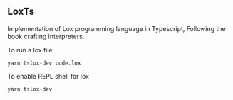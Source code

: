 ## LoxTs

Implementation of Lox programming language in Typescript, Following the book crafting interpreters.

To run a lox file 

```
yarn tslox-dev code.lox
```

To enable REPL shell for lox

```
yarn tslox-dev
```
